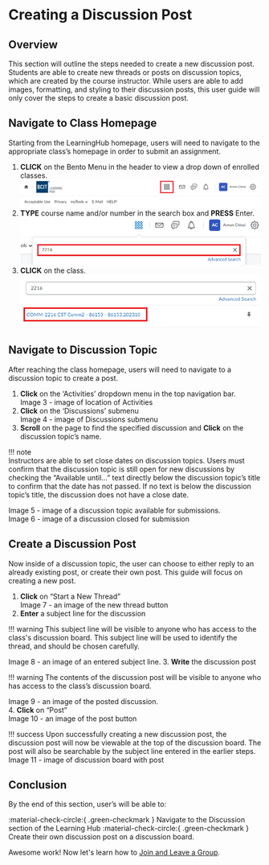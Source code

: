 # Creating a Discussion Post

## Overview

This section will outline the steps needed to create a new discussion post. Students are able to create new threads or posts on discussion topics, which are created by the course instructor. While users are able to add images, formatting, and styling to their discussion posts, this user guide will only cover the steps to create a basic discussion post.

## Navigate to Class Homepage

Starting from the LearningHub homepage, users will need to navigate to the appropriate class’s homepage in order to submit an assignment.

1. **CLICK** on the Bento Menu in the header to view a drop down of enrolled classes.  
   ![Bento menu](./images/taskx_image1.png)
2. **TYPE** course name and/or number in the search box and **PRESS** Enter.  
   ![Search bar](./images/taskx_image2.png)
3. **CLICK** on the class.
   ![Class menu](./images/taskx_image3.png)

## Navigate to Discussion Topic

After reaching the class homepage, users will need to navigate to a discussion topic to create a post.

1. **Click** on the ‘Activities’ dropdown menu in the top navigation bar.  
   Image 3 - image of location of Activities  
2. **Click** on the ‘Discussions’ submenu  
   Image 4 - image of Discussions submenu  
3. **Scroll** on the page to find the specified discussion and **Click** on the discussion topic’s name.  

!!! note  
      Instructors are able to set close dates on discussion topics. Users must confirm that the discussion topic is still open for new discussions by checking the “Available until…” text directly below the discussion topic’s title to confirm that the date has not passed. If no text is below the discussion topic’s title, the discussion does not have a close date.  

   Image 5 - image of a discussion topic available for submissions.  
   Image 6 - image of a discussion closed for submission  

## Create a Discussion Post

Now inside of a discussion topic, the user can choose to either reply to an already existing post, or create their own post. This guide will focus on creating a new post.

1. **Click** on “Start a New Thread”  
   Image 7 - an image of the new thread button
2. **Enter** a subject line for the discussion  

!!! warning
      This subject line will be visible to anyone who has access to the class's discussion board. This subject line will be used to identify the thread, and should be chosen carefully.  

   Image 8 - an image of an entered subject line.
3. **Write** the discussion post  

!!! warning
      The contents of the discussion post will be visible to anyone who has access to the class’s discussion board.

   Image 9 - an image of the posted discussion.  
4. **Click** on “Post”  
   Image 10 - an image of the post button

!!! success
      Upon successfully creating a new discussion post, the discussion post will now be viewable at the top of the discussion board. The post will also be searchable by the subject line entered in the earlier steps.  
      Image 11 - image of discussion board with post

## Conclusion

By the end of this section, user’s will be able to:  

:material-check-circle:{ .green-checkmark }   Navigate to the Discussion section of the Learning Hub
:material-check-circle:{ .green-checkmark }   Create their own discussion post on a discussion board.  

Awesome work! Now let's learn how to
[Join and Leave a Group](../JoiningandLeavingaGroup).
